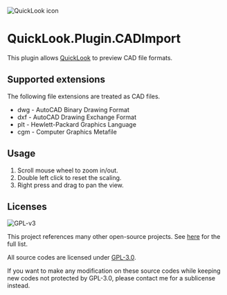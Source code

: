 ![QuickLook icon](https://user-images.githubusercontent.com/1687847/29485863-8cd61b7c-84e2-11e7-97d5-eacc2ba10d28.png)

# QuickLook.Plugin.CADImport

This plugin allows [QuickLook](https://github.com/QL-Win/QuickLook) to preview CAD file formats.

## Supported extensions

The following file extensions are treated as CAD files.

- dwg - AutoCAD Binary Drawing Format
- dxf - AutoCAD Drawing Exchange Format
- plt - Hewlett-Packard Graphics Language
- cgm - Computer Graphics Metafile

## Usage

1. Scroll mouse wheel to zoom in/out.
2. Double left click to reset the scaling.
3. Right press and drag to pan the view.

## Licenses

![GPL-v3](https://www.gnu.org/graphics/gplv3-127x51.png)

This project references many other open-source projects. See [here](https://github.com/QL-Win/QuickLook/wiki/On-the-Shoulders-of-Giants) for the full list.

All source codes are licensed under [GPL-3.0](https://opensource.org/licenses/GPL-3.0).

If you want to make any modification on these source codes while keeping new codes not protected by GPL-3.0, please contact me for a sublicense instead.

